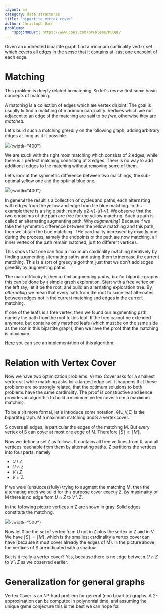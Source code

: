 ```yaml
---
layout: en
category: data structures
title: "bipartite vertex cover"
author: Christoph Dürr
problems:
   "spoj:MUDDY": https://www.spoj.com/problems/MUDDY/
---
```


Given an undirected bipartite graph find a minimum cardinality vertex set which covers all edges in the sense that it contains at least one endpoint of each edge.

# Matching

This problem is deeply related to matching. So let's review first some basic concepts of matching.

A matching is a collection of edges which are vertex disjoint. The goal is usually to find a matching of maximum cardinality.
Vertices which are not adjacent to an edge of the matching are said to be *free*, otherwise they are *matched*.

Let's build such a matching greedily on the following graph, adding arbitrary edges as long as it is possible.

![]({{site.images}}vertex-cover-greedy.png){:width="400"}

We are stuck with the right most matching which consists of 2 edges, while there is a perfect matching consisting of 3 edges. There is no way to add additional edges to the matching without removing some of them.

Let's look at the symmetric difference between two matchings, the sub-optimal yellow one and  the optimal blue one.  

![]({{site.images}}vertex-cover-difference.png){:width="400"}

In general the result is a collection of cycles and paths, each alternating with edges from the yellow and edge from the blue matching.  In this example there is a single path, namely u2-v2-u1-v1.  We observe that the two endpoints of the path are free for the yellow matching. Such a path is called an alternating augmenting path. Why *augmenting*? Because if we take the symmetric difference between the yellow matching and this path, then we obtain the blue matching. THe cardinality increased by exactly one during the process, namely the endpoints of the path are now matching, all inner vertex of the path remain matched, just to different vertices.

This shows that one can find a maximum cardinality matching iteratively by finding augmenting alternating paths and using them to increase the current matching. This is a sort of greedy algorithm, just that we don't add edges greedily by augmenting paths.

The main difficulty is then to find augmenting paths, but for bipartite graphs this can be done by a simple graph exploration. Start with a free vertex on the left say, let it be the root, and build an alternating exploration tree.  By *alternating* we mean that every path from the root to some leaf alternates between edges not in the current matching and edges in the current matching.

If one of the leafs is a free vertex, then we found our augmenting path, namely the path from the root to this leaf. If the tree cannot be extended anymore, but contains only matched leafs (which must be on the same side as the root in this bipartite graph), then we have the proof that the matching is maximum.

[Here](https://jilljenn.github.io/tryalgo/tryalgo/tryalgo.html#tryalgo.bipartite_matching.max_bipartite_matching) you can see an implementation of this algorithm.

# Relation with Vertex Cover

Now we have two optimization problems. Vertex Cover asks for a smallest vertex set while matching asks for a largest edge set. It happens that these problems are so strongly related, that the optimum solutions to both problems have the same cardinality. The proof is constructive and hence provides an algorithm to build a minimum vertex cover from a maximum matching.

To be a bit more formal, let's introduce some notation. G(U,V,E) is the bipartite graph. M a maximum matching and S a vertex cover. 

S covers all edges, in particular the edges of the matching M. But every vertex of S can cover at most one edge of M. Therefore $\|S\| \geq \|M\|$.

Now we define a set Z as follows. It contains all free vertices from U, and all vertices reachable from them by alternating paths.
Z partitions the vertices into four parts, namely

- $U\setminus Z$
- $U\cap Z$
- $V\setminus Z$
- $V\cap Z$.

If we were (unsuccessfully) trying to augment the matching M, then the alternating trees we build for this purpose cover exactly Z.  By maximality of M there is no edge from $U \cap Z$ to $V\setminus Z$.

In the following picture vertices in Z are shown in gray. Solid edges constitute the  matching.  

![]({{site.images}}vertex-cover-matching.png){:width="500"}

Now let S be the set of vertex from U not in Z plus the vertex in Z and in V.  We have $\|S\|=\|M\}$, which is the smallest cardinality a vertex cover can have (because it must cover already the edges of M).  In the picture above, the vertices of S are indicated with a shadow.

But is it really a vertex cover?  Yes, because there is no edge between  $U \cap Z$ to $V\setminus Z$ as we observed earlier.


# Generalization for general graphs

Vertex Cover is an NP-hard problem for general (non bipartite) graphs. A 2-approximation can be computed in polynomial time, and assuming the unique game conjecture this is the best we can hope for.
